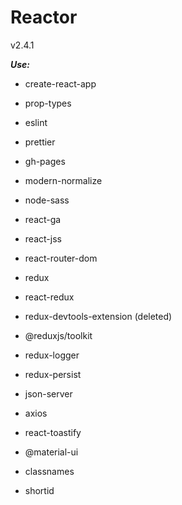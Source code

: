 # Reactor

v2.4.1

**_Use:_**

- create-react-app
- prop-types
- eslint
- prettier
- gh-pages
- modern-normalize
- node-sass
- react-ga
- react-jss
- react-router-dom

- redux
- react-redux
- redux-devtools-extension (deleted)
- @reduxjs/toolkit
- redux-logger
- redux-persist

- json-server
- axios
- react-toastify

- @material-ui
- classnames
- shortid

>
